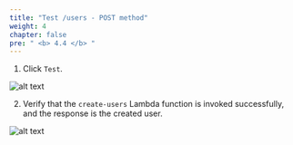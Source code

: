 ```yaml
---
title: "Test /users - POST method"
weight: 4
chapter: false
pre: " <b> 4.4 </b> "
---
```


1. Click `Test`.

![alt text](/images/workshop-2/API-Gateway--users-POST-method--test-request.jpg)

2. Verify that the `create-users` Lambda function is invoked successfully, and the response is the created user.

![alt text](/images/workshop-2/API-Gateway--users-POST-method--test-results.jpg)
